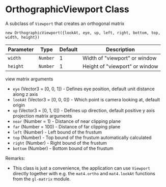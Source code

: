 
# OrthographicViewport Class

A subclass of `Viewport` that creates an orthogonal matrix

`new OrthographicViewport({lookAt, eye, up, left, right, bottom, top, width, height})`

| Parameter    | Type        | Default | Description                                   |
| ------------ | ----------- | ------- | --------------------------------------------- |
| `width`      | `Number`    | 1       | Width of "viewport" or window                 |
| `height`     | `Number`    | 1       | Height of "viewport" or window                |
view matrix arguments
* `eye` (Vector3 = [0, 0, 1]) - Defines eye position, default unit distance along z axis
* `lookAt` (Vector3 = [0, 0, 0]) - Which point is camera looking at, default origin
* `up` (Vector3 = [0, 1, 0]) - Defines up direction, default positive y axis
projection matrix arguments
* `near` (Number = 1) - Distance of near clipping plane
* `far` (Number = 100) - Distance of far clipping plane
* `left` (Number) - Left bound of the frustum
* `top` (Number) - Top bound of the frustum
automatically calculated
* `right` (Number) - Right bound of the frustum
* `bottom` (Number) - Bottom bound of the frustum

Remarks:
* This class is just a convenience, the application can use `Viewport` directly
  together with e.g. the `mat4.ortho` and `mat4.lookAt` functions from the
  `gl-matrix` module.
